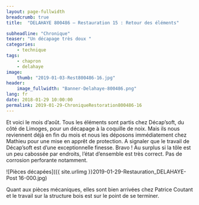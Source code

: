 ```yaml
---
layout: page-fullwidth
breadcrumb: true
title:  "DELAHAYE 800486 – Restauration 15 : Retour des éléments"

subheadline: "Chronique" 
teaser: "Un décapage très doux "
categories:
    - technique
tags:
    - chapron
    - delahaye
image:
    thumb: "2019-01-03-Rest800486-16.jpg"
header:
    image_fullwidth: "Banner-Delahaye-800486.png"
lang: fr
date: 2018-01-29 10:00:00
permalink: 2019-01-29-ChroniqueRestoration800486-16
---
```

Et voici le mois d’août.
Tous les éléments sont partis chez Décap’soft, du côté de Limoges, pour un décapage à la coquille de noix. Mais ils nous reviennent déjà en fin du mois et nous les déposons immédiatement chez Mathieu pour une mise en apprêt de protection.
A signaler que le travail de Décap’soft est d’une exceptionnelle finesse. Bravo ! Au surplus si la tôle est un peu cabossée par endroits, l’état d’ensemble est très correct. Pas de corrosion perforante notamment.

![Pièces décapées]({{ site.urlimg }}2019-01-29-Restauration_DELAHAYE-Post 16-000.jpg)


Quant aux pièces mécaniques, elles sont bien arrivées chez Patrice Coutant et le travail sur la structure bois est sur le point de se terminer.
